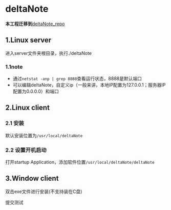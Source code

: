 # deltaNote

**本工程迁移到**[deltaNote_repo](https://github.com/delta1037/deltaNote_repo)

## 1.Linux server

进入server文件夹根目录，执行./deltaNote

### 1.1note

- 通过`netstat -anp | grep 8888`查看运行状态，8888是默认端口
- 可以编辑deltaNote，自定义ip（一般来讲，本地IP配置为127.0.0.1；服务器IP配置为0.0.0.0）和端口

## 2.Linux client

### 2.1 安装

默认安装位置为`/usr/local/deltaNote`

### 2.2 设置开机启动

打开startup Application，添加软件位置`/usr/local/deltaNote/deltaNote`

## 3.Window client

双击exe文件进行安装(不支持装在C盘)

提交测试
